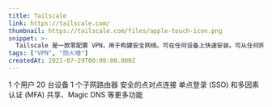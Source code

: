```yaml
---
title: Tailscale
link: https://tailscale.com/
thumbnail: https://tailscale.com/files/apple-touch-icon.png
snippet: >-
  Tailscale 是一款零配置 VPN，用于构建安全网络。可在任何设备上快速安装。可从任何网络或物理位置进行远程访问。
tags: ["VPN", "防火墙"]
createdAt: 2021-07-29T00:00:00.000Z
---
```

1 个用户
20 台设备
1 个子网路由器
安全的点对点连接
单点登录 (SSO) 和多因素认证 (MFA)
共享、Magic DNS 等更多功能
